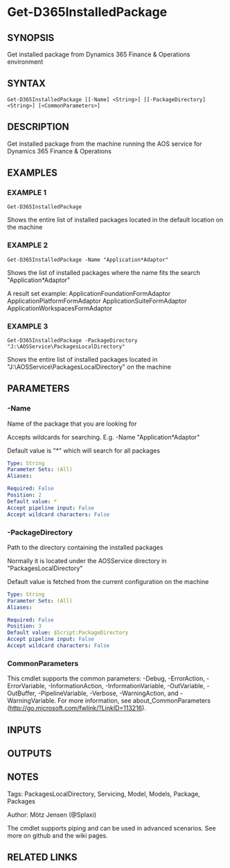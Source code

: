 ﻿---
external help file: d365fo.tools-help.xml
Module Name: d365fo.tools
online version:
schema: 2.0.0
---

# Get-D365InstalledPackage

## SYNOPSIS
Get installed package from Dynamics 365 Finance & Operations environment

## SYNTAX

```
Get-D365InstalledPackage [[-Name] <String>] [[-PackageDirectory] <String>] [<CommonParameters>]
```

## DESCRIPTION
Get installed package from the machine running the AOS service for Dynamics 365 Finance & Operations

## EXAMPLES

### EXAMPLE 1
```
Get-D365InstalledPackage
```

Shows the entire list of installed packages located in the default location on the machine

### EXAMPLE 2
```
Get-D365InstalledPackage -Name "Application*Adaptor"
```

Shows the list of installed packages where the name fits the search "Application*Adaptor"

A result set example:
ApplicationFoundationFormAdaptor
ApplicationPlatformFormAdaptor
ApplicationSuiteFormAdaptor
ApplicationWorkspacesFormAdaptor

### EXAMPLE 3
```
Get-D365InstalledPackage -PackageDirectory "J:\AOSService\PackagesLocalDirectory"
```

Shows the entire list of installed packages located in "J:\AOSService\PackagesLocalDirectory" on the machine

## PARAMETERS

### -Name
Name of the package that you are looking for

Accepts wildcards for searching.
E.g.
-Name "Application*Adaptor"

Default value is "*" which will search for all packages

```yaml
Type: String
Parameter Sets: (All)
Aliases:

Required: False
Position: 2
Default value: *
Accept pipeline input: False
Accept wildcard characters: False
```

### -PackageDirectory
Path to the directory containing the installed packages

Normally it is located under the AOSService directory in "PackagesLocalDirectory"

Default value is fetched from the current configuration on the machine

```yaml
Type: String
Parameter Sets: (All)
Aliases:

Required: False
Position: 3
Default value: $Script:PackageDirectory
Accept pipeline input: False
Accept wildcard characters: False
```

### CommonParameters
This cmdlet supports the common parameters: -Debug, -ErrorAction, -ErrorVariable, -InformationAction, -InformationVariable, -OutVariable, -OutBuffer, -PipelineVariable, -Verbose, -WarningAction, and -WarningVariable.
For more information, see about_CommonParameters (http://go.microsoft.com/fwlink/?LinkID=113216).

## INPUTS

## OUTPUTS

## NOTES
Tags: PackagesLocalDirectory, Servicing, Model, Models, Package, Packages

Author: Mötz Jensen (@Splaxi)

The cmdlet supports piping and can be used in advanced scenarios.
See more on github and the wiki pages.

## RELATED LINKS
